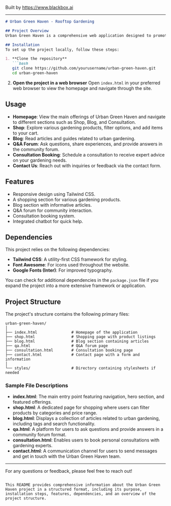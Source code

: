 
Built by https://www.blackbox.ai

---

```markdown
# Urban Green Haven - Rooftop Gardening

## Project Overview
Urban Green Haven is a comprehensive web application designed to promote rooftop gardening solutions. It features a user-friendly interface that allows users to explore various gardening products, read informative blog posts, engage in a Q&A forum, book consultations, and more. The website aims to inspire urban dwellers to cultivate greenery in their living spaces and connect with experts in the field of urban gardening.

## Installation
To set up the project locally, follow these steps:

1. **Clone the repository**
   ```bash
   git clone https://github.com/yourusername/urban-green-haven.git
   cd urban-green-haven
   ```

2. **Open the project in a web browser**
   Open `index.html` in your preferred web browser to view the homepage and navigate through the site.

## Usage
- **Homepage**: View the main offerings of Urban Green Haven and navigate to different sections such as Shop, Blog, and Consultation.
- **Shop**: Explore various gardening products, filter options, and add items to your cart.
- **Blog**: Read articles and guides related to urban gardening.
- **Q&A Forum**: Ask questions, share experiences, and provide answers in the community forum.
- **Consultation Booking**: Schedule a consultation to receive expert advice on your gardening needs.
- **Contact Us**: Reach out with inquiries or feedback via the contact form.

## Features
- Responsive design using Tailwind CSS.
- A shopping section for various gardening products.
- Blog section with informative articles.
- Q&A forum for community interaction.
- Consultation booking system.
- Integrated chatbot for quick help.

## Dependencies
This project relies on the following dependencies:
- **Tailwind CSS**: A utility-first CSS framework for styling.
- **Font Awesome**: For icons used throughout the website.
- **Google Fonts (Inter)**: For improved typography.

You can check for additional dependencies in the `package.json` file if you expand the project into a more extensive framework or application.

## Project Structure
The project's structure contains the following primary files:

```
urban-green-haven/
│
├── index.html               # Homepage of the application
├── shop.html                # Shopping page with product listings
├── blog.html                # Blog section containing articles
├── qa.html                  # Q&A forum page
├── consultation.html        # Consultation booking page
├── contact.html             # Contact page with a form and information
│
└── styles/                  # Directory containing stylesheets if needed
```

### Sample File Descriptions
- **index.html**: The main entry point featuring navigation, hero section, and featured offerings.
- **shop.html**: A dedicated page for shopping where users can filter products by categories and price range.
- **blog.html**: Displays a collection of articles related to urban gardening, including tags and search functionality.
- **qa.html**: A platform for users to ask questions and provide answers in a community forum format.
- **consultation.html**: Enables users to book personal consultations with gardening experts. 
- **contact.html**: A communication channel for users to send messages and get in touch with the Urban Green Haven team.

---
For any questions or feedback, please feel free to reach out!

```

This README provides comprehensive information about the Urban Green Haven project in a structured format, including its purpose, installation steps, features, dependencies, and an overview of the project structure.
